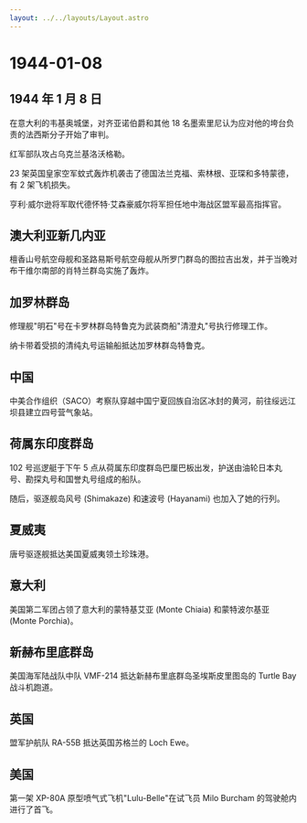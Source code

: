 ```yaml
---
layout: ../../layouts/Layout.astro
---
```


# 1944-01-08

## 1944 年 1 月 8 日

在意大利的韦基奥城堡，对齐亚诺伯爵和其他 18
名墨索里尼认为应对他的垮台负责的法西斯分子开始了审判。

红军部队攻占乌克兰基洛沃格勒。

23
架英国皇家空军蚊式轰炸机袭击了德国法兰克福、索林根、亚琛和多特蒙德，有 2
架飞机损失。

亨利·威尔逊将军取代德怀特·艾森豪威尔将军担任地中海战区盟军最高指挥官。

## 澳大利亚新几内亚

檀香山号航空母舰和圣路易斯号航空母舰从所罗门群岛的图拉吉出发，并于当晚对布干维尔南部的肖特兰群岛实施了轰炸。

## 加罗林群岛

修理舰"明石"号在卡罗林群岛特鲁克为武装商船"清澄丸"号执行修理工作。

纳卡带着受损的清纯丸号运输船抵达加罗林群岛特鲁克。

## 中国

中美合作组织（SACO）考察队穿越中国宁夏回族自治区冰封的黄河，前往绥远江坝县建立四号营气象站。

## 荷属东印度群岛

102 号巡逻艇于下午 5
点从荷属东印度群岛巴厘巴板出发，护送由油轮日本丸号、勘探丸号和国誉丸号组成的船队。

随后，驱逐舰岛风号 (Shimakaze) 和速波号 (Hayanami) 也加入了她的行列。

## 夏威夷

唐号驱逐舰抵达美国夏威夷领土珍珠港。

## 意大利

美国第二军团占领了意大利的蒙特基艾亚 (Monte Chiaia) 和蒙特波尔基亚
(Monte Porchia)。

## 新赫布里底群岛

美国海军陆战队中队 VMF-214 抵达新赫布里底群岛圣埃斯皮里图岛的 Turtle Bay
战斗机跑道。

## 英国

盟军护航队 RA-55B 抵达英国苏格兰的 Loch Ewe。

## 美国

第一架 XP-80A 原型喷气式飞机"Lulu-Belle"在试飞员 Milo Burcham
的驾驶舱内进行了首飞。